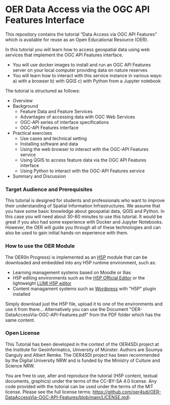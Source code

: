 # OER Data Access via the OGC API Features Interface

This repository contains the tutorial “Data Access via OGC API Features” which is available for reuse as an Open Educational Resource (OER). 

In this tutorial you will learn how to access geospatial data using web services that implement the OGC API Features interface. 
-	You will use docker images to install and run an OGC API Features server on your local computer providing data on nature reserves
-	You will learn how to interact with this service instance in various ways: a) with a browser b) with QGIS c) with Python from a Jupyter notebook

The tutorial is structured as follows: 
-	Overview 
-	Background
    - Feature Data and Feature Services
    - Advantages of accessing data with OGC Web Services
    - OGC-API series of interface specifications
    - OGC-API Features interface
-	Practical exercises
    - Use cases and technical setting
    - Installing software and data
    - Using the web browser to interact with the OGC-API Features service
    - Using QGIS to access feature data via the OGC API Features interface
    - Using Python to interact with the OGC-API Features service
-	Summary and Discussion

### Target Audience and Prerequisites

This tutorial is designed for students and professionals who want to improve their understanding of Spatial Information Infrastructures. We assume that you have some basic knowledge about geospatial data, QGIS and Python. In this case you will need about 30-60 minutes to use this tutorial.
It would be great if you also had some experience with Docker and Jupyter Notebooks. However, the OER will guide you through all of these technologies and can also be used to gain initial hands-on experience with them.

### How to use the OER Module

The OER(In Progress) is implemented as an [H5P](https://h5p.org/) module that can be downloaded and embedded into any H5P runtime environment, such as:
- Learning management systems based on Moodle or Ilias
- H5P editing environments such as the [H5P Official Editor](https://h5p.org/) or the lightweight [LUMI H5P editor](https://lumi.education/)
- Content managament systems such as [Wordpress](https://wordpress.com/) with "H5P" plugin installed

Simply download just the H5P file, upload it to one of the environments and use it from there...
Alternatively you can use the Document "OER-DataAccessVia-OGC-API-Features.pdf" from the PDF folder which has the same content.

### Open License

This Tutorial has been developed in the context of the OER4SDi project at the Institute for Geoinformatics, University of Münster. Authors are Soumya Ganguly and Albert Remke. The OER4SDI project has been recommended by the Digital University NRW and is funded by the Ministry of Culture and Science NRW.

You are free to use, alter and reproduce the tutorial (H5P content, textual documents, graphics) under the terms of the CC-BY-SA 4.0 license. Any code provided with the tutorial can be used under the terms of the MIT license. Please see the full license terms: https://github.com/oer4sdi/OER-DataAccessVia-OGC-API-Features/blob/main/LICENSE.md).

